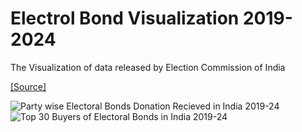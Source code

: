 # Electrol Bond Visualization 2019-2024

The Visualization of data released by Election Commission of India

[[Source]](https://eci.gov.in/disclosure-of-electoral-bonds)


![Party wise Electoral Bonds Donation Recieved in India 2019-24]()
![Top 30 Buyers of Electoral Bonds in India 2019-24]()